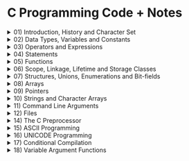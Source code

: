 <h1>C Programming Code + Notes</h1>

<details>
<summary>01) Introduction, History and Character Set</summary>

| Contents                                                                |
| ----------------------------------------------------------------------- |
| [01. Introduction](./01_introduction/1.1_Inrtroduction.md)              |
| [02. C Standards](./01_introduction/1.2_c_standards.md)                 |
| [03. Program Structure](./01_introduction/1.3_program_structure.md)     |
| [04. Compilation Process](./01_introduction/1.4_compilation_process.md) |

</details>

<details>
<summary>02) Data Types, Variables and Constants</summary>

| Contents                                                                                                                        |
| ------------------------------------------------------------------------------------------------------------------------------- |
| [01. C Character Set, Identifier, Keyword and Data Types](./02_datatypes_variables_constants/2.1_charset_identifier_keyword.md) |
</details>

<details>
<summary>03) Operators and Expressions</summary>
</details>

<details>
<summary>04) Statements</summary>
</details>

<details>
<summary>05) Functions</summary>
</details>

<details>
<summary>06) Scope, Linkage, Lifetime and Storage Classes</summary>
</details>

<details>
<summary>07) Structures, Unions, Enumerations and Bit-fields</summary>
</details>

<details>
<summary>08) Arrays</summary>
</details>

<details>
<summary>09) Pointers</summary>
</details>

<details>
<summary>10) Strings and Character Arrays</summary>
</details>

<details>
<summary>11) Command Line Arguments</summary>
</details>

<details>
<summary>12) Files</summary>
</details>


<details>
<summary>14) The C Preprocessor</summary>
</details>


<details>
<summary>15) ASCII Programming</summary>
</details>

<details>
<summary>16) UNICODE Programming</summary>
</details>


<details>
<summary>17) Conditional Compilation</summary>
</details>


<details>
<summary>18) Variable Argument Functions</summary>
</details>



